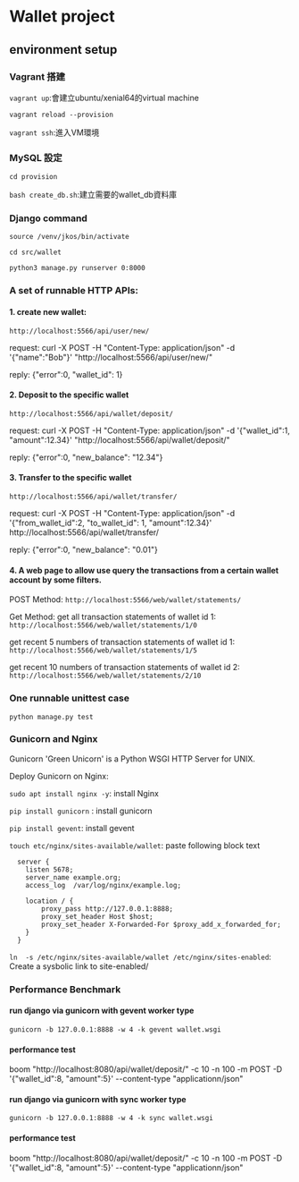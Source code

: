 # Wallet project 
## environment setup
### Vagrant 搭建
`vagrant up`:會建立ubuntu/xenial64的virtual machine

`vagrant reload --provision`

`vagrant ssh`:進入VM環境

### MySQL 設定
`cd provision`

`bash create_db.sh`:建立需要的wallet_db資料庫

### Django command
`source /venv/jkos/bin/activate`

`cd src/wallet`

`python3 manage.py runserver 0:8000`


### A set of runnable HTTP APIs:

#### 1. create new wallet:
`http://localhost:5566/api/user/new/`

request: curl -X POST -H "Content-Type: application/json" -d '{"name":"Bob"}' "http://localhost:5566/api/user/new/"

reply: {"error":0, "wallet_id": 1}


#### 2. Deposit to the specific wallet

`http://localhost:5566/api/wallet/deposit/`

request: curl -X POST -H "Content-Type: application/json" -d '{"wallet_id":1, "amount":12.34}' "http://localhost:5566/api/wallet/deposit/"

reply: {"error":0, "new_balance": "12.34"}


#### 3. Transfer to the specific wallet

`http://localhost:5566/api/wallet/transfer/`

request: curl -X POST -H "Content-Type: application/json" -d '{"from_wallet_id":2, "to_wallet_id": 1, "amount":12.34}' http://localhost:5566/api/wallet/transfer/

reply: {"error":0, "new_balance": "0.01"}

#### 4. A web page to allow use query the transactions from a certain wallet account by some filters.
POST Method:
`http://localhost:5566/web/wallet/statements/`

Get Method:
get all transaction statements of wallet id 1:
`http://localhost:5566/web/wallet/statements/1/0`

get recent 5 numbers of transaction statements of wallet id 1:
`http://localhost:5566/web/wallet/statements/1/5`

get recent 10 numbers of transaction statements of wallet id 2:
`http://localhost:5566/web/wallet/statements/2/10`

### One runnable unittest case

`python manage.py test`

### Gunicorn and Nginx
Gunicorn 'Green Unicorn' is a Python WSGI HTTP Server for UNIX.

Deploy Gunicorn on Nginx:

`sudo apt install nginx -y`: install Nginx

`pip install gunicorn` : install gunicorn

`pip install gevent`: install gevent

`touch etc/nginx/sites-available/wallet`: paste following block text


~~~
  server {
    listen 5678;
    server_name example.org;
    access_log  /var/log/nginx/example.log;

    location / {
        proxy_pass http://127.0.0.1:8888;
        proxy_set_header Host $host;
        proxy_set_header X-Forwarded-For $proxy_add_x_forwarded_for;
    }
  }
~~~

`ln  -s /etc/nginx/sites-available/wallet /etc/nginx/sites-enabled`: Create a sysbolic link to site-enabled/

### Performance Benchmark

#### run django via gunicorn with gevent worker type
`gunicorn -b 127.0.0.1:8888 -w 4 -k gevent wallet.wsgi`
#### performance test
boom "http://localhost:8080/api/wallet/deposit/" -c 10 -n 100 -m POST -D '{"wallet_id":8, "amount":5}' --content-type "applicationn/json"

#### run django via gunicorn with sync worker type
`gunicorn -b 127.0.0.1:8888 -w 4 -k sync wallet.wsgi`
#### performance test
boom "http://localhost:8080/api/wallet/deposit/" -c 10 -n 100 -m POST -D '{"wallet_id":8, "amount":5}' --content-type "applicationn/json"
